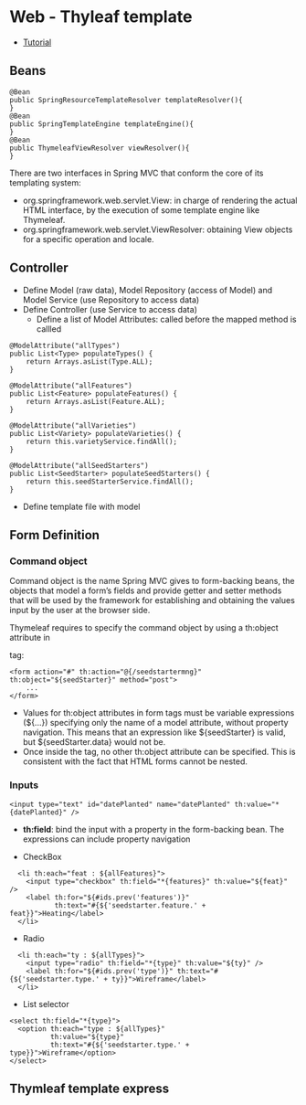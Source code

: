 # Web - Thyleaf template
- [Tutorial](https://www.thymeleaf.org/doc/tutorials/3.0/thymeleafspring.html)

## Beans
```
@Bean
public SpringResourceTemplateResolver templateResolver(){ 
}
@Bean
public SpringTemplateEngine templateEngine(){
}
@Bean
public ThymeleafViewResolver viewResolver(){
}

```
There are two interfaces in Spring MVC that conform the core of its templating system:
- org.springframework.web.servlet.View: in charge of rendering the actual HTML interface, by the execution of some template engine like Thymeleaf.
- org.springframework.web.servlet.ViewResolver: obtaining View objects for a specific operation and locale.

## Controller
- Define Model (raw data), Model Repository (access of Model) and Model Service (use Repository to access data)
- Define Controller (use Service to access data)
    - Define a list of Model Attributes: called before the mapped method is callled
```
@ModelAttribute("allTypes")
public List<Type> populateTypes() {
    return Arrays.asList(Type.ALL);
}
    
@ModelAttribute("allFeatures")
public List<Feature> populateFeatures() {
    return Arrays.asList(Feature.ALL);
}
    
@ModelAttribute("allVarieties")
public List<Variety> populateVarieties() {
    return this.varietyService.findAll();
}
    
@ModelAttribute("allSeedStarters")
public List<SeedStarter> populateSeedStarters() {
    return this.seedStarterService.findAll();
}
```
- Define template file with model

## Form Definition
### Command object
Command object is the name Spring MVC gives to form-backing beans, the objects that model a form’s fields and provide getter and setter 
methods that will be used by the framework for establishing and obtaining the values input by the user at the browser side.

Thymeleaf requires to specify the command object by using a th:object attribute in <form> tag:
```
<form action="#" th:action="@{/seedstartermng}" th:object="${seedStarter}" method="post">
    ...
</form>  
```
- Values for th:object attributes in form tags must be variable expressions (${...}) specifying only the name of a model attribute, without property navigation. This means that an expression like ${seedStarter} is valid, but ${seedStarter.data} would not be.
- Once inside the <form> tag, no other th:object attribute can be specified. This is consistent with the fact that HTML forms cannot be nested.
  
### Inputs
```
<input type="text" id="datePlanted" name="datePlanted" th:value="*{datePlanted}" />  
```
  - **th:field**: bind the input with a property in the form-backing bean. The expressions can include property navigation

-  CheckBox
```
  <li th:each="feat : ${allFeatures}">
    <input type="checkbox" th:field="*{features}" th:value="${feat}" />
    <label th:for="${#ids.prev('features')}" 
           th:text="#{${'seedstarter.feature.' + feat}}">Heating</label>
  </li>  
``` 
- Radio
```
  <li th:each="ty : ${allTypes}">
    <input type="radio" th:field="*{type}" th:value="${ty}" />
    <label th:for="${#ids.prev('type')}" th:text="#{${'seedstarter.type.' + ty}}">Wireframe</label>
  </li>  
```  
- List selector
```
<select th:field="*{type}">
  <option th:each="type : ${allTypes}" 
          th:value="${type}" 
          th:text="#{${'seedstarter.type.' + type}}">Wireframe</option>
</select>  
```  

## Thymleaf template express
